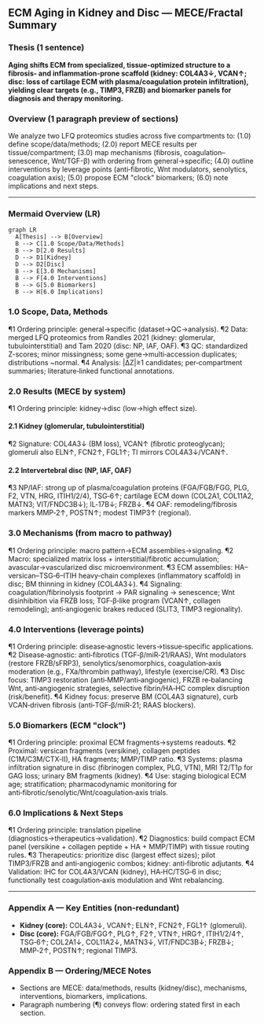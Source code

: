 ## ECM Aging in Kidney and Disc — MECE/Fractal Summary

### Thesis (1 sentence)
**Aging shifts ECM from specialized, tissue-optimized structure to a fibrosis- and inflammation-prone scaffold (kidney: COL4A3↓, VCAN↑; disc: loss of cartilage ECM with plasma/coagulation protein infiltration), yielding clear targets (e.g., TIMP3, FRZB) and biomarker panels for diagnosis and therapy monitoring.**

### Overview (1 paragraph preview of sections)
We analyze two LFQ proteomics studies across five compartments to: (1.0) define scope/data/methods; (2.0) report MECE results per tissue/compartment; (3.0) map mechanisms (fibrosis, coagulation–senescence, Wnt/TGF-β) with ordering from general→specific; (4.0) outline interventions by leverage points (anti‑fibrotic, Wnt modulators, senolytics, coagulation axis); (5.0) propose ECM "clock" biomarkers; (6.0) note implications and next steps.

---

### Mermaid Overview (LR)
```mermaid
graph LR
  A[Thesis] --> B[Overview]
  B --> C[1.0 Scope/Data/Methods]
  B --> D[2.0 Results]
  D --> D1[Kidney]
  D --> D2[Disc]
  B --> E[3.0 Mechanisms]
  B --> F[4.0 Interventions]
  B --> G[5.0 Biomarkers]
  B --> H[6.0 Implications]
```

### 1.0 Scope, Data, Methods
¶1 Ordering principle: general→specific (dataset→QC→analysis).
¶2 Data: merged LFQ proteomics from Randles 2021 (kidney: glomerular, tubulointerstitial) and Tam 2020 (disc: NP, IAF, OAF).
¶3 QC: standardized Z-scores; minor missingness; some gene→multi‑accession duplicates; distributions ~normal.
¶4 Analysis: |ΔZ|≥1 candidates; per‑compartment summaries; literature‑linked functional annotations.

### 2.0 Results (MECE by system)
¶1 Ordering principle: kidney→disc (low→high effect size).
#### 2.1 Kidney (glomerular, tubulointerstitial)
¶2 Signature: COL4A3↓ (BM loss), VCAN↑ (fibrotic proteoglycan); glomeruli also ELN↑, FCN2↑, FGL1↑; TI mirrors COL4A3↓/VCAN↑.
#### 2.2 Intervertebral disc (NP, IAF, OAF)
¶3 NP/IAF: strong up of plasma/coagulation proteins (FGA/FGB/FGG, PLG, F2, VTN, HRG, ITIH1/2/4), TSG‑6↑; cartilage ECM down (COL2A1, COL11A2, MATN3; VIT/FNDC3B↓); IL‑17B↓; FRZB↓.
¶4 OAF: remodeling/fibrosis markers MMP‑2↑, POSTN↑; modest TIMP3↑ (regional).

### 3.0 Mechanisms (from macro to pathway)
¶1 Ordering principle: macro pattern→ECM assemblies→signaling.
¶2 Macro: specialized matrix loss + interstitial/fibrotic accumulation; avascular→vascularized disc microenvironment.
¶3 ECM assemblies: HA–versican–TSG‑6–ITIH heavy‑chain complexes (inflammatory scaffold) in disc; BM thinning in kidney (COL4A3↓).
¶4 Signaling: coagulation/fibrinolysis footprint → PAR signaling → senescence; Wnt disinhibition via FRZB loss; TGF‑β‑like program (VCAN↑, collagen remodeling); anti‑angiogenic brakes reduced (SLIT3, TIMP3 regionality).

### 4.0 Interventions (leverage points)
¶1 Ordering principle: disease‑agnostic levers→tissue‑specific applications.
¶2 Disease‑agnostic: anti‑fibrotics (TGF‑β/miR‑21/RAAS), Wnt modulators (restore FRZB/sFRP3), senolytics/senomorphics, coagulation‑axis moderation (e.g., FXa/thrombin pathway), lifestyle (exercise/CR).
¶3 Disc focus: TIMP3 restoration (anti‑MMP/anti‑angiogenic), FRZB re‑balancing Wnt, anti‑angiogenic strategies, selective fibrin/HA‑HC complex disruption (risk/benefit).
¶4 Kidney focus: preserve BM (COL4A3 signature), curb VCAN‑driven fibrosis (anti‑TGF‑β/miR‑21; RAAS blockers).

### 5.0 Biomarkers (ECM "clock")
¶1 Ordering principle: proximal ECM fragments→systems readouts.
¶2 Proximal: versican fragments (versikine), collagen peptides (C1M/C3M/CTX‑II), HA fragments; MMP/TIMP ratio.
¶3 Systems: plasma infiltration signature in disc (fibrinogen complex, PLG, VTN), MRI T2/T1ρ for GAG loss; urinary BM fragments (kidney).
¶4 Use: staging biological ECM age; stratification; pharmacodynamic monitoring for anti‑fibrotic/senolytic/Wnt/coagulation‑axis trials.

### 6.0 Implications & Next Steps
¶1 Ordering principle: translation pipeline (diagnostics→therapeutics→validation).
¶2 Diagnostics: build compact ECM panel (versikine + collagen peptide + HA + MMP/TIMP) with tissue routing rules.
¶3 Therapeutics: prioritize disc (largest effect sizes); pilot TIMP3/FRZB and anti‑angiogenic combos; kidney: anti‑fibrotic adjutants.
¶4 Validation: IHC for COL4A3/VCAN (kidney), HA‑HC/TSG‑6 in disc; functionally test coagulation‑axis modulation and Wnt rebalancing.

---

### Appendix A — Key Entities (non‑redundant)
- **Kidney (core):** COL4A3↓, VCAN↑; ELN↑, FCN2↑, FGL1↑ (glomeruli).
- **Disc (core):** FGA/FGB/FGG↑, PLG↑, F2↑, VTN↑, HRG↑, ITIH1/2/4↑, TSG‑6↑; COL2A1↓, COL11A2↓, MATN3↓, VIT/FNDC3B↓; FRZB↓; MMP‑2↑, POSTN↑; regional TIMP3.

### Appendix B — Ordering/MECE Notes
- Sections are MECE: data/methods, results (kidney/disc), mechanisms, interventions, biomarkers, implications.
- Paragraph numbering (¶) conveys flow: ordering stated first in each section.


